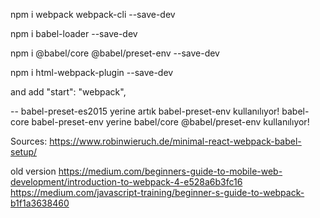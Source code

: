 

npm i webpack webpack-cli --save-dev

npm i babel-loader --save-dev

npm i @babel/core @babel/preset-env --save-dev

npm i html-webpack-plugin --save-dev

and add 
"start": "webpack",

--
babel-preset-es2015 yerine artık babel-preset-env kullanılıyor!
babel-core babel-preset-env yerine babel/core @babel/preset-env kullanılıyor!

Sources:
https://www.robinwieruch.de/minimal-react-webpack-babel-setup/

old version
https://medium.com/beginners-guide-to-mobile-web-development/introduction-to-webpack-4-e528a6b3fc16
https://medium.com/javascript-training/beginner-s-guide-to-webpack-b1f1a3638460